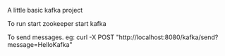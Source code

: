 A little basic kafka project

To run
start zookeeper 
start kafka

To send messages. eg:
curl -X POST "http://localhost:8080/kafka/send?message=HelloKafka"
